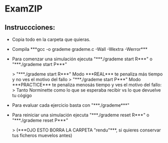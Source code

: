 # ExamZIP

## Instruccciones: 

<ul>
<li><p>Copia todo en la carpeta que quieras.</p></li>
<li><p>Compila ***gcc -o grademe grademe.c -Wall -Wextra -Werror***</p></li>
<li><p>Para comenzar una simulación ejecuta "***./grademe start R***" o "***./grademe start P***"</p></li>
    > "***./grademe start R***" Modo ***REAL*** te penaliza más tiempo y no ves el motivo del fallo
    > "***./grademe start P***" Modo ***PRACTICE*** te penaliza menosás tiempo y ves el motivo del fallo:
        > Tanto Norminette como lo que se esperaba recibir vs lo que devuelve tu cógigo
<li><p>Para evaluar cada ejercicio basta con "***./grademe***"</p></li>
<li><p>Para reiniciar una simulación ejecuta "***./grademe reset R***" o "***./grademe reset P***" </p></li>
    > (***OJO ESTO BORRA LA CARPETA "rendu"***, si quieres conservar tus ficheros muevelos antes)

